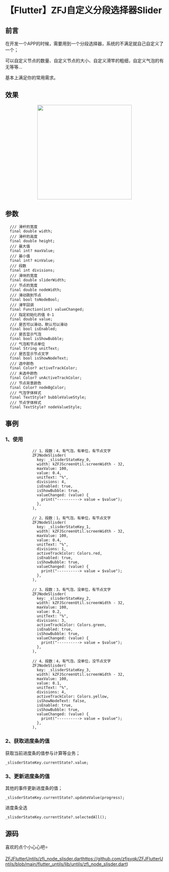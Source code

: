 # 【Flutter】ZFJ自定义分段选择器Slider

## 前言
在开发一个APP的时候，需要用到一个分段选择器，系统的不满足就自己自定义了一个；

可以自定义节点的数量、自定义节点的大小、自定义滑竿的粗细，自定义气泡的有无等等...

基本上满足你的常用需求。

## 效果
<p align = "center">    
    <img src="https://zfjwork.top/images/zfjblog/node_slisder_0.png" width="300" />
</p>


## 参数


```
  /// 滑杆的宽度
  final double width;
  /// 滑杆的高度
  final double height;
  /// 最大值
  final int? maxValue;
  /// 最小值
  final int? minValue;
  /// 段数
  final int divisions;
  /// 滑块的宽度
  final double sliderWidth;
  /// 节点的宽度
  final double nodeWidth;
  /// 滑动跳到节点
  final bool toNodeBool;
  /// 滑竿回调
  final Function(int) valueChanged;
  /// 指定初始化的值 0-1
  final double value;
  /// 是否可以滑动，默认可以滑动
  final bool isEnabled;
  /// 是否显示气泡
  final bool isShowBubble;
  /// 气泡和节点单位
  final String unitText;
  /// 是否显示节点文字
  final bool isShowNodeText;
  /// 选中颜色
  final Color? activeTrackColor;
  /// 未选中颜色
  final Color? unActiveTrackColor;
  /// 节点背景颜色
  final Color? nodeBgColor;
  /// 气泡字体样式
  final TextStyle? bubbleValueStyle;
  /// 节点字体样式
  final TextStyle? nodeValueStyle;
```
## 事例

### 1、使用
```
            // 1、段数：4，有气泡，有单位，有节点文字
            ZFJNodeSlisder(
              key: _slisderStateKey_0,
              width: kZFJScreenUtil.screenWidth - 32,
              maxValue: 100,
              value: 0.4,
              unitText: "%",
              divisions: 4,
              isEnabled: true,
              isShowBubble: true,
              valueChanged: (value) {
                print("----------> value = $value");
              },
            ),
            
            // 2、段数：1，有气泡，有单位，有节点文字
            ZFJNodeSlisder(
              key: _slisderStateKey_1,
              width: kZFJScreenUtil.screenWidth - 32,
              maxValue: 100,
              value: 0.4,
              unitText: "%",
              divisions: 1,
              activeTrackColor: Colors.red,
              isEnabled: true,
              isShowBubble: true,
              valueChanged: (value) {
                print("----------> value = $value");
              },
            ),
            
            // 3、段数：3，有气泡，没单位，有节点文字
            ZFJNodeSlisder(
              key: _slisderStateKey_2,
              width: kZFJScreenUtil.screenWidth - 32,
              maxValue: 100,
              value: 0.2,
              unitText: "%",
              divisions: 3,
              activeTrackColor: Colors.green,
              isEnabled: true,
              isShowBubble: true,
              valueChanged: (value) {
                print("----------> value = $value");
              },
            ),
            
            // 4、段数：4，有气泡，没单位，没节点文字
            ZFJNodeSlisder(
              key: _slisderStateKey_3,
              width: kZFJScreenUtil.screenWidth - 32,
              maxValue: 100,
              value: 0.1,
              unitText: "%",
              divisions: 4,
              activeTrackColor: Colors.yellow,
              isShowNodeText: false,
              isEnabled: true,
              isShowBubble: true,
              valueChanged: (value) {
                print("----------> value = $value");
              },
            ),

```
### 2、获取进度条的值

获取当前进度条的值参与计算等业务；
```
_slisderStateKey.currentState?.value;
```

### 3、更新进度条的值

其他的事件更新进度条的值；

```
_slisderStateKey.currentState?.updateValue(progress);
```

进度条全选

```
_slisderStateKey.currentState?.selectedAll();
```

## 源码

喜欢的点个小心心吧⭐️

[ZFJFlutterUntils/zfj_node_slisder.dart](https://github.com/zfjsyqk/ZFJFlutterUntils/blob/main/flutter_untils/lib/untils/zfj_node_slisder.dart)https://github.com/zfjsyqk/ZFJFlutterUntils/blob/main/flutter_untils/lib/untils/zfj_node_slisder.dart)